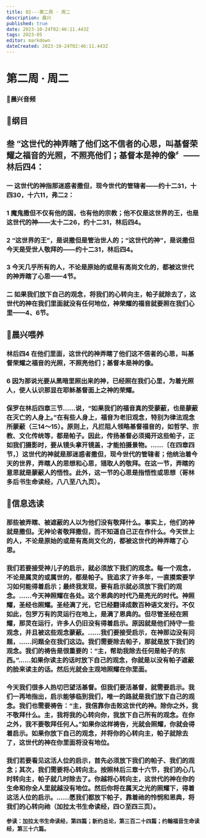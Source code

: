 ```yaml
---
title: 02---第二周 · 周二
description: 晨兴
published: true
date: 2023-10-24T02:46:11.443Z
tags: 2023-05
editor: markdown
dateCreated: 2023-10-24T02:46:11.443Z
---
```


# 第二周 · 周二
### 🎵晨兴音频

## 📖纲目

## 叁  “这世代的神弄瞎了他们这不信者的心思，叫基督荣耀之福音的光照，不照亮他们；基督本是神的像〞——林后四4：

### 一  这世代的神指那迷惑者撒但，现今世代的管辖者——约十二31，十四30，十六11，弗二2：

### 1  魔鬼撒但不仅有他的国，也有他的宗教；他不仅是这世界的王，也是这世代的神——太十二26，约十二31，林后四4。

### 2  “这世界的王”，是说撒但是管治世人的；“这世代的神”，是说撒但今天是受世人敬拜的——约十二31，林后四4。

### 3  今天几乎所有的人，不论是原始的或是有高尚文化的，都被这世代的神弄瞎了心思——4节。

### 二  如果我们放下自己的观念，将我们的心转向主，帕子就除去了，这世代的神在我们里面就没有任何地位，神荣耀的福音就要照在我们心里——4、6节。

## 📖晨兴喂养

### **林后四4    在他们里面，这世代的神弄瞎了他们这不信者的心思，叫基督荣耀之福音的光照，不照亮他们；基督本是神的像。**

### **6    因为那说光要从黑暗里照出来的神，已经照在我们心里，为着光照人，使人认识那显在耶稣基督面上之神的荣耀。**

### 保罗在林后四章三节……说，“如果我们的福音真的受蒙蔽，也是蒙蔽在灭亡的人身上。”在有些人身上，福音为老旧观念，特别为律法观念所蒙蔽（三14～15）。原则上，凡拦阻人领略基督福音的，如哲学、宗教、文化传统等，都是帕子。因此，传扬基督必须揭开这些帕子，正如我们摄影时，要从镜头拿开镜盖，才能拍摄景物。……〔在四章四节，〕这世代的神就是那迷惑者撒但，现今世代的管辖者；他统治着今天的世界，弄瞎人的思想和心思，猎取人的敬拜。在这一节，弄瞎的意思就是蒙蔽人的悟性。此外，这一节的心思是指悟性或思想（哥林多后书生命读经，八八至八九页）。

## 📖信息选读

### 那些被弄瞎、被遮蔽的人以为他们没有敬拜什么。事实上，他们的神就是撒但。无神论者敬拜撒但，而不知道自己正在作什么。今天世上的人，不论是原始的或是有高尚文化的，都被这世代的神弄瞎了心思。

### 我们若要接受神儿子的启示，就必须放下我们的观念。每一个观念，不论是属灵的或属世的，都是帕子。我追求了许多年，一直摸索要学习如何能得着启示；最终我发现，要有启示就必须放下我们的观念。……今天神照耀在各处。这个恩典的时代乃是亮光的时代。神照耀，圣经也照耀。圣经满了光，它已经翻译成数百种语文发行。不仅如此，包罗万有的灵运行在地上，是满了恩典的。但尽管圣经在照耀，那灵在运行，许多人仍旧没有得着启示。原因就是他们持守一些观念，并且被这些观念蒙蔽。……我们要接受启示，在神那边没有问题，……问题全在我们这边。我们需要除去帕子，那就是放下我们的观念。我们的祷告是很重要的：“主，帮助我除去任何是帕子的东西。”……如果你读主的话时放下自己的观念，你就是以没有帕子遮蔽的脸来读主的话。然后光就会主观地照耀在你里面。

### 今天我们很多人热切巴望活基督。但我们要活基督，就需要启示。我们一再地指出，启示能够临到我们，唯一的路就是我们放下自己的观念。我们也需要祷告：“主，我信靠你击败这世代的神。除你之外，我不敬拜什么。主，我将我的心转向你，我放下自己所有的观念。在你之外，我不要敬拜任何人。”如果你这样祷告，光就会照耀，你就会得着启示。如果你放下自己的观念，并将你的心转向主，帕子就除去了，这世代的神在你里面将没有地位。

### 我们若要看见这活人位的启示，首先必须放下我们的帕子、我们的观念；其次，我们需要将心转向主。按照林后三章十六节，我们的心几时转向主，帕子就几时除去了。你越将心转向主，这世代的神在你的生命和你全人里就越没有地位。然后你将在属天之光的照耀下，得着这活人位的启示。……愿我们都放下帕子，靠着祂的怜悯和恩典，将我们的心转向祂（加拉太书生命读经，四○至四三页）。

**参读：加拉太书生命读经，第四篇；新约总论，第三百二十四篇；约翰福音生命读经，第三十六篇。**
<!-- Google tag (gtag.js) -->
<script async src="https://www.googletagmanager.com/gtag/js?id=G-1P8709Z16T"></script>
<script>
  window.dataLayer = window.dataLayer || [];
  function gtag(){dataLayer.push(arguments);}
  gtag('js', new Date());

  gtag('config', 'G-1P8709Z16T');
</script>


